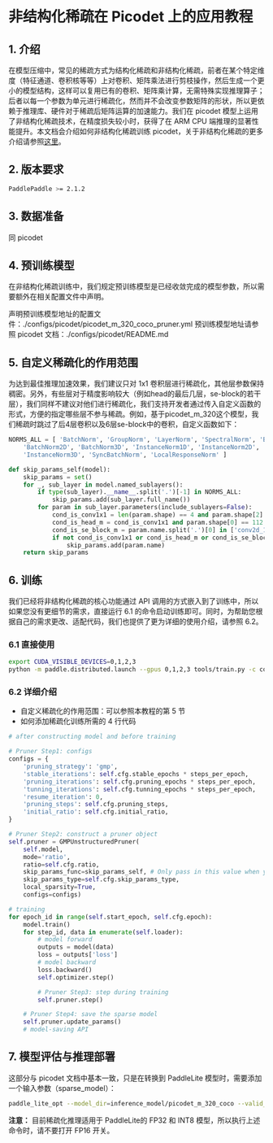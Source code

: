 # 非结构化稀疏在 Picodet 上的应用教程

## 1. 介绍
在模型压缩中，常见的稀疏方式为结构化稀疏和非结构化稀疏，前者在某个特定维度（特征通道、卷积核等等）上对卷积、矩阵乘法进行剪枝操作，然后生成一个更小的模型结构，这样可以复用已有的卷积、矩阵乘计算，无需特殊实现推理算子；后者以每一个参数为单元进行稀疏化，然而并不会改变参数矩阵的形状，所以更依赖于推理库、硬件对于稀疏后矩阵运算的加速能力。我们在 picodet 模型上运用了非结构化稀疏技术，在精度损失较小时，获得了在 ARM CPU 端推理的显著性能提升。本文档会介绍如何非结构化稀疏训练 picodet，关于非结构化稀疏的更多介绍请参照[这里](https://github.com/PaddlePaddle/PaddleSlim/tree/develop/demo/dygraph/unstructured_pruning)。

## 2. 版本要求
```bash
PaddlePaddle >= 2.1.2
```

## 3. 数据准备
同 picodet

## 4. 预训练模型
在非结构化稀疏训练中，我们规定预训练模型是已经收敛完成的模型参数，所以需要额外在相关配置文件中声明。

声明预训练模型地址的配置文件：./configs/picodet/picodet_m_320_coco_pruner.yml
预训练模型地址请参照 picodet 文档：./configs/picodet/README.md

## 5. 自定义稀疏化的作用范围
为达到最佳推理加速效果，我们建议只对 1x1 卷积层进行稀疏化，其他层参数保持稠密。另外，有些层对于精度影响较大（例如head的最后几层，se-block的若干层），我们同样不建议对他们进行稀疏化，我们支持开发者通过传入自定义函数的形式，方便的指定哪些层不参与稀疏。例如，基于picodet_m_320这个模型，我们稀疏时跳过了后4层卷积以及6层se-block中的卷积，自定义函数如下：

```python
NORMS_ALL = [ 'BatchNorm', 'GroupNorm', 'LayerNorm', 'SpectralNorm', 'BatchNorm1D',
    'BatchNorm2D', 'BatchNorm3D', 'InstanceNorm1D', 'InstanceNorm2D',
    'InstanceNorm3D', 'SyncBatchNorm', 'LocalResponseNorm' ]

def skip_params_self(model):
    skip_params = set()
    for _, sub_layer in model.named_sublayers():
        if type(sub_layer).__name__.split('.')[-1] in NORMS_ALL:
            skip_params.add(sub_layer.full_name())
        for param in sub_layer.parameters(include_sublayers=False):
            cond_is_conv1x1 = len(param.shape) == 4 and param.shape[2] == 1 and param.shape[3] == 1
            cond_is_head_m = cond_is_conv1x1 and param.shape[0] == 112 and param.shape[1] == 128
            cond_is_se_block_m = param.name.split('.')[0] in ['conv2d_17', 'conv2d_18', 'conv2d_56', 'conv2d_57', 'conv2d_75', 'conv2d_76']
            if not cond_is_conv1x1 or cond_is_head_m or cond_is_se_block_m:
                skip_params.add(param.name)
    return skip_params
```

## 6. 训练
我们已经将非结构化稀疏的核心功能通过 API 调用的方式嵌入到了训练中，所以如果您没有更细节的需求，直接运行 6.1 的命令启动训练即可。同时，为帮助您根据自己的需求更改、适配代码，我们也提供了更为详细的使用介绍，请参照 6.2。

### 6.1 直接使用
```bash
export CUDA_VISIBLE_DEVICES=0,1,2,3
python -m paddle.distributed.launch --gpus 0,1,2,3 tools/train.py -c configs/picodet/picodet_m_320_coco_pruner.yml --eval
```

### 6.2 详细介绍
- 自定义稀疏化的作用范围：可以参照本教程的第 5 节
- 如何添加稀疏化训练所需的 4 行代码

```python
# after constructing model and before training

# Pruner Step1: configs
configs = {
    'pruning_strategy': 'gmp',
    'stable_iterations': self.cfg.stable_epochs * steps_per_epoch,
    'pruning_iterations': self.cfg.pruning_epochs * steps_per_epoch,
    'tunning_iterations': self.cfg.tunning_epochs * steps_per_epoch,
    'resume_iteration': 0,
    'pruning_steps': self.cfg.pruning_steps,
    'initial_ratio': self.cfg.initial_ratio,
}

# Pruner Step2: construct a pruner object
self.pruner = GMPUnstructuredPruner(
    self.model,
    mode='ratio',
    ratio=self.cfg.ratio,
    skip_params_func=skip_params_self, # Only pass in this value when you design your own skip_params function. And the following argument (skip_params_type) will be ignored.
    skip_params_type=self.cfg.skip_params_type,
    local_sparsity=True,
    configs=configs)

# training
for epoch_id in range(self.start_epoch, self.cfg.epoch):
    model.train()
    for step_id, data in enumerate(self.loader):
        # model forward
        outputs = model(data)
        loss = outputs['loss']
        # model backward
        loss.backward()
        self.optimizer.step()

        # Pruner Step3: step during training
        self.pruner.step()

    # Pruner Step4: save the sparse model
    self.pruner.update_params()
    # model-saving API
```

## 7. 模型评估与推理部署
这部分与 picodet 文档中基本一致，只是在转换到 PaddleLite 模型时，需要添加一个输入参数（sparse_model）：

```bash
paddle_lite_opt --model_dir=inference_model/picodet_m_320_coco --valid_targets=arm --optimize_out=picodet_m_320_coco_fp32_sparse --sparse_model=True
```

**注意：** 目前稀疏化推理适用于 PaddleLite的 FP32 和 INT8 模型，所以执行上述命令时，请不要打开 FP16 开关。
